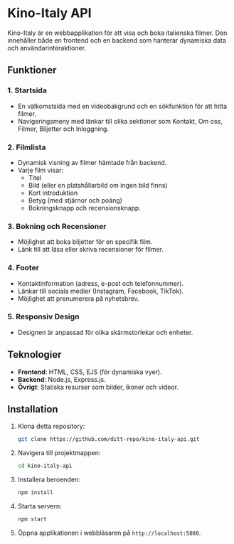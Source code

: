 # Kino-Italy API

Kino-Italy är en webbapplikation för att visa och boka italienska filmer. Den innehåller både en frontend och en backend som hanterar dynamiska data och användarinteraktioner.

## Funktioner

### 1. **Startsida**
- En välkomstsida med en videobakgrund och en sökfunktion för att hitta filmer.
- Navigeringsmeny med länkar till olika sektioner som Kontakt, Om oss, Filmer, Biljetter och Inloggning.

### 2. **Filmlista**
- Dynamisk visning av filmer hämtade från backend.
- Varje film visar:
  - Titel
  - Bild (eller en platshållarbild om ingen bild finns)
  - Kort introduktion
  - Betyg (med stjärnor och poäng)
  - Bokningsknapp och recensionsknapp.

### 3. **Bokning och Recensioner**
- Möjlighet att boka biljetter för en specifik film.
- Länk till att läsa eller skriva recensioner för filmer.

### 4. **Footer**
- Kontaktinformation (adress, e-post och telefonnummer).
- Länkar till sociala medier (Instagram, Facebook, TikTok).
- Möjlighet att prenumerera på nyhetsbrev.

### 5. **Responsiv Design**
- Designen är anpassad för olika skärmstorlekar och enheter.

## Teknologier

- **Frontend**: HTML, CSS, EJS (för dynamiska vyer).
- **Backend**: Node.js, Express.js.
- **Övrigt**: Statiska resurser som bilder, ikoner och videor.

## Installation

1. Klona detta repository:
   ```bash
   git clone https://github.com/ditt-repo/kino-italy-api.git
   ```
2. Navigera till projektmappen:
   ```bash
   cd kino-italy-api
   ```
3. Installera beroenden:
   ```bash
   npm install
   ```
4. Starta servern:
   ```bash
   npm start
   ```
5. Öppna applikationen i webbläsaren på `http://localhost:5080`.

 